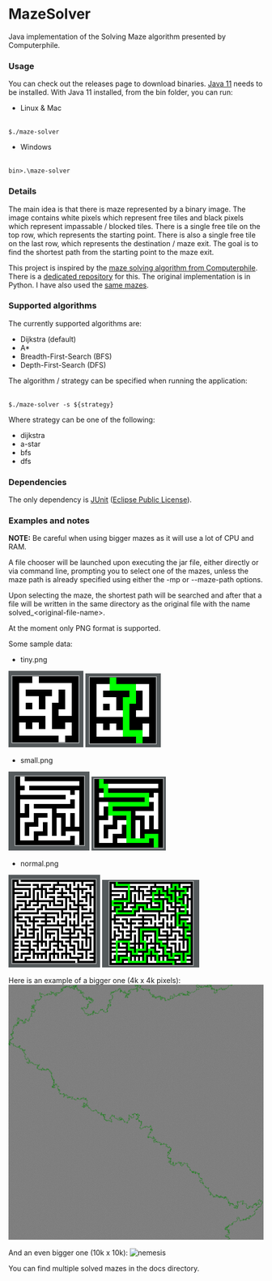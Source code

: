 # MazeSolver

Java implementation of the Solving Maze algorithm presented by Computerphile.

### Usage

You can check out the releases page to download binaries. [Java 11](https://adoptopenjdk.net) needs to be installed.
With Java 11 installed, from the bin folder, you can run:

- Linux & Mac

```shell script

$./maze-solver

```

- Windows

```shell script

bin>.\maze-solver

```

### Details

The main idea is that there is maze represented by a binary image.
The image contains white pixels which represent free tiles and black pixels which represent impassable / blocked tiles.
There is a single free tile on the top row, which represents the starting point.
There is also a single free tile on the last row, which represents the destination / maze exit.
The goal is to find the shortest path from the starting point to the maze exit.

This project is inspired by the [maze solving algorithm from Computerphile](https://www.youtube.com/watch?v=rop0W4QDOUI).
There is a [dedicated repository](https://github.com/mikepound/mazesolving) for this. The original implementation is in Python.
I have also used the [same mazes](https://github.com/mikepound/mazesolving/tree/master/examples).

### Supported algorithms

The currently supported algorithms are:
- Dijkstra (default)
- A*
- Breadth-First-Search (BFS)
- Depth-First-Search (DFS)

The algorithm / strategy can be specified when running the application:

```shell script

$./maze-solver -s ${strategy}

```

Where strategy can be one of the following:
- dijkstra
- a-star
- bfs
- dfs

### Dependencies

The only dependency is [JUnit](https://junit.org/junit5/) ([Eclipse Public License](https://github.com/junit-team/junit5/blob/master/LICENSE.md)).

### Examples and notes

__NOTE:__ Be careful when using bigger mazes as it will use a lot of CPU and RAM.

A file chooser will be launched upon executing the jar file, either directly or via command line, prompting you to select one of the mazes, unless the maze path is already specified using either the -mp or --maze-path options.

Upon selecting the maze, the shortest path will be searched and after that a file will be written in the same directory as the original file 
with the name solved_\<original-file-name\>.

At the moment only PNG format is supported.

Some sample data:

- tiny.png

![original](docs/images/original_tiny.png) ![solved](docs/images/solved_tiny.png)

- small.png

![original](docs/images/original_small.png) ![solved](docs/images/solved_small.png)

- normal.png

![original](docs/images/original_normal.png) ![solved](docs/images/solved_normal.png)

Here is an example of a bigger one (4k x 4k pixels):
![monster](docs/images/solved_perfect4k.png)

And an even bigger one (10k x 10k):
![nemesis](docs/images/solved_perfect10k.png)

You can find multiple solved mazes in the docs directory.
